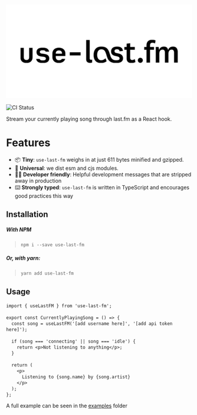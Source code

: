 ![use-last-fm](docs/use-last-fm.jpg)

![CI Status](https://github.com/webmail/use-last-fm/workflows/CI/badge.svg)

Stream your currently playing song through last.fm as a React hook.

# Features
- 📦 **Tiny**: `use-last-fm` weighs in at just 611 bytes minified and gzipped.
- 🌳 **Universal**: we dist esm and cjs modules.
- 👨‍💻 **Developer friendly**: Helpful development messages that are stripped away in production
- ⌨️ **Strongly typed**: `use-last-fm` is written in TypeScript and encourages good practices this way

## Installation

##### With NPM
> `npm i --save use-last-fm`

##### Or, with yarn:
> `yarn add use-last-fm`

## Usage

```tsx
import { useLastFM } from 'use-last-fm';

export const CurrentlyPlayingSong = () => {
  const song = useLastFM('[add username here]', '[add api token here]');

  if (song === 'connecting' || song === 'idle') {
    return <p>Not listening to anything</p>;
  }

  return (
    <p>
      Listening to {song.name} by {song.artist}
    </p>
  );
};
```

A full example can be seen in the [examples](https://github.com/webmail/use-last-fm/tree/master/example) folder
